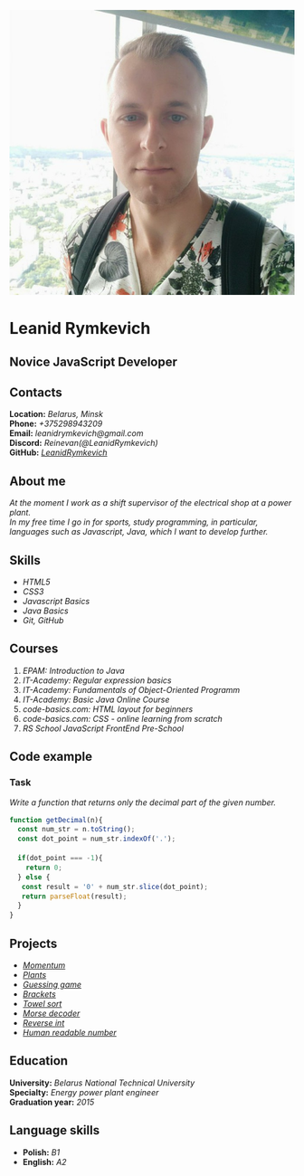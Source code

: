 ![foto](foto.jpg)

# Leanid Rymkevich 

## Novice JavaScript Developer

## Contacts

**Location:** _Belarus, Minsk_\
**Phone:** _+375298943209_\
**Email:** _leanidrymkevich@gmail.com_\
**Discord:** _Reinevan(@LeanidRymkevich)_\
**GitHub:** [_LeanidRymkevich_](https://github.com/LeanidRymkevich)

## About me

*At the moment I work as a shift supervisor of the electrical shop at a power plant.\
In my free time I go in for sports, study programming, in particular, languages such
as Javascript, Java, which I want to develop further.*

## Skills

+ _HTML5_
+ _CSS3_
+ _Javascript Basics_
+ _Java Basics_
+ _Git, GitHub_

## Courses

1. _EPAM: Introduction to Java_
2. _IT-Academy: Regular expression basics_
3. _IT-Academy: Fundamentals of Object-Oriented Programm_
4. _IT-Academy: Basic Java Online Course_
5. _code-basics.com: HTML layout for beginners_
6. _code-basics.com: CSS - online learning from scratch_
7. _RS School JavaScript FrontEnd Pre-School_

## Code example

### Task 

_Write a function that returns only the decimal part of the given number._

```javascript
function getDecimal(n){
  const num_str = n.toString();
  const dot_point = num_str.indexOf('.');
  
  if(dot_point === -1){
    return 0;
  } else {
   const result = '0' + num_str.slice(dot_point);
   return parseFloat(result); 
  }
}
```

## Projects

+ [_Momentum_](https://github.com/LeanidRymkevich/momentum)
+ [_Plants_](https://github.com/LeanidRymkevich/plants)
+ [_Guessing game_](https://github.com/LeanidRymkevich/guessing-game)
+ [_Brackets_](https://github.com/LeanidRymkevich/brackets)
+ [_Towel sort_](https://github.com/LeanidRymkevich/towel-sort)
+ [_Morse decoder_](https://github.com/LeanidRymkevich/morse-decoder)
+ [_Reverse int_](https://github.com/LeanidRymkevich/reverse-int)
+ [_Human readable number_](https://github.com/LeanidRymkevich/human-readable-number)

## Education

**University:** _Belarus National Technical University_\
**Specialty:** _Energy power plant engineer_\
**Graduation year:** _2015_

## Language skills

+ **Polish:** _B1_
+ **English:** _A2_


